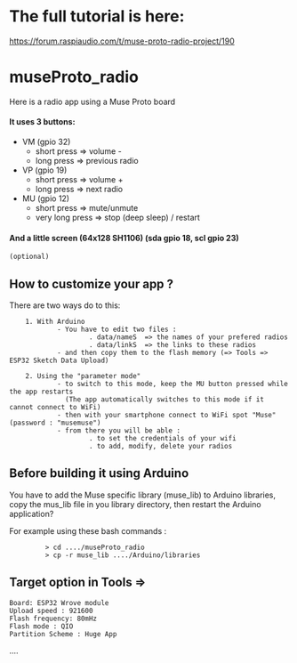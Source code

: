 # The full tutorial is here: 
https://forum.raspiaudio.com/t/muse-proto-radio-project/190

# museProto_radio
Here is a radio app using a Muse Proto board

#### It uses 3 buttons:
   - VM (gpio 32)
        - short press => volume -
        - long press => previous radio
   - VP (gpio 19)
        - short press => volume +
        - long press => next radio
   - MU (gpio 12)
        - short press => mute/unmute
        - very long press => stop (deep sleep) / restart
        
#### And a little screen (64x128 SH1106) (sda gpio 18, scl gpio 23)
   	(optional)
         
        
## How to customize your app ?

There  are two ways do to this:

		1. With Arduino
				- You have to edit two files :
						. data/nameS  => the names of your prefered radios
						. data/linkS  => the links to these radios
				- and then copy them to the flash memory (=> Tools =>  ESP32 Sketch Data Upload)
            
		2. Using the "parameter mode"  
				- to switch to this mode, keep the MU button pressed while the app restarts
                  (The app automatically switches to this mode if it cannot connect to WiFi)
				- then with your smartphone connect to WiFi spot "Muse" (password : "musemuse")
				- from there you will be able :
						. to set the credentials of your wifi
						. to add, modify, delete your radios
            
## Before building it using Arduino

   You have to add  the Muse specific library (muse_lib) to Arduino libraries, copy the mus_lib file in you library directory, then restart the Arduino application?
   
   For example using these bash commands :
   
             > cd ..../museProto_radio
             > cp -r muse_lib ..../Arduino/libraries
   
## Target option in Tools => 

	Board: ESP32 Wrove module
	Upload speed : 921600
	Flash frequency: 80mHz
	Flash mode : QIO
	Partition Scheme : Huge App



          
 
 
 ....                    
